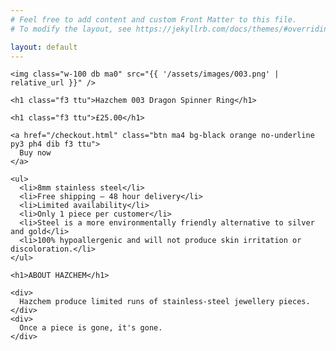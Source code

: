 ```yaml
---
# Feel free to add content and custom Front Matter to this file.
# To modify the layout, see https://jekyllrb.com/docs/themes/#overriding-theme-defaults

layout: default
---
```


<div class="fixed w-100 vh-100 b--solid bw3 tc v-mid pointer-events-none z-5"></div>

<div class="b--solid bw3 v-mid">

  <div class="product">

    <img class="w-100 db ma0" src="{{ '/assets/images/003.png' | relative_url }}" />

  </div>

  <div class="desc b--solid bb-0 bl-0 br-0 bw3 tc">

    <h1 class="f3 ttu">Hazchem 003 Dragon Spinner Ring</h1>

  </div>

  <div class="b--solid bb-0 bl-0 br-0 bw3 tc">

    <h1 class="f3 ttu">£25.00</h1>

  </div>

  <div class="b--solid bb-0 bl-0 br-0 bw3 tc">

    <a href="/checkout.html" class="btn ma4 bg-black orange no-underline py3 ph4 dib f3 ttu">
      Buy now
    </a>

  </div>

  <div class="b--solid bb-0 bl-0 br-0 bw3 f5 pa4">

    <ul>
      <li>8mm stainless steel</li>
      <li>Free shipping — 48 hour delivery</li>
      <li>Limited availability</li>
      <li>Only 1 piece per customer</li>
      <li>Steel is a more environmentally friendly alternative to silver and gold</li>
      <li>100% hypoallergenic and will not produce skin irritation or discoloration.</li>
    </ul>

  </div>

  <div class="b--solid bb-0 bl-0 br-0 bw3 f3 pa4 ttu">

    <h1>ABOUT HAZCHEM</h1>

    <div>
      Hazchem produce limited runs of stainless-steel jewellery pieces.
    </div>
    <div>
      Once a piece is gone, it's gone.
    </div>

  </div>

</div>
